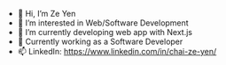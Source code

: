- 👋 Hi, I’m Ze Yen
- 👀 I’m interested in Web/Software Development
- 🌱 I’m currently developing web app with Next.js
- 💞️ Currently working as a Software Developer
- 📫 LinkedIn: https://www.linkedin.com/in/chai-ze-yen/
